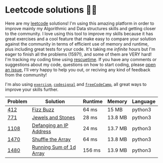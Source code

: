 # Leetcode solutions 👨‍💻

Here are my [leetcode](https://leetcode.com/ofou/) solutions! I'm using this amazing platform in order to improve mainly my Algorithmic and Data structures skills and getting closer to the community. I love using this tool to improve my skills because it has great exercises and a cool feature that make easy to compare your solution against the community in terms of efficient use of memory and runtime, plus including great tests for your code. It's taking me *infinite* hours but I'm eager to finish all the problems (1597!), and some of them are VERY hard! I'm tracking my coding time using [rescuetime](https://www.rescuetime.com/rp/ofou/). If you have any comments or suggestions about my code, questions on how to start coding, please [open an issue](https://github.com/ofou/leetcode/issues/new), I'll very happy to help you out, or reciving any kind of feedback from the community!

I'm also using [`exercism`](https://github.com/ofou/exercism), [`codesignal`](https://github.com/ofou/codesignal) and [`freeCodeCamp`](https://www.freecodecamp.org/ofou), all great ways to improve your skills further.

| Problem | Solution                                                            | Runtime | Memory  | Language |
|---------|---------------------------------------------------------------------|---------|---------|----------|
| [412]   | [Fizz Buzz](/python/412.fizz-buzz.py)                               | 64 ms   | 15 MB   | python3  |
| [771]   | [Jewels and Stones](/python/771.jewels-and-stones.py)               | 28 ms   | 13.8 MB | python3  |
| [1108]  | [Defanging an IP Address](/python/1108.defanging-an-ip-address.py)  | 24 ms   | 13.7 MB | python3  |
| [1470]  | [Shuffle the Array](/python/1470.shuffle-the-array.py)              | 64 ms   | 13.8 MB | python3  |
| [1480]  | [Running Sum of 1d Array](/python/1480.running-sum-of-1-d-array.py) | 156 ms  | 13.9 MB | python3  |

[1470]: https://leetcode.com/problems/shuffle-the-array
[412]: https://leetcode.com/problems/fizz-buzz
[771]: https://leetcode.com/problems/jewels-and-stones
[1108]: https://leetcode.com/problems/defanging-an-ip-address
[1480]: https://leetcode.com/problems/running-sum-of-1d-array
